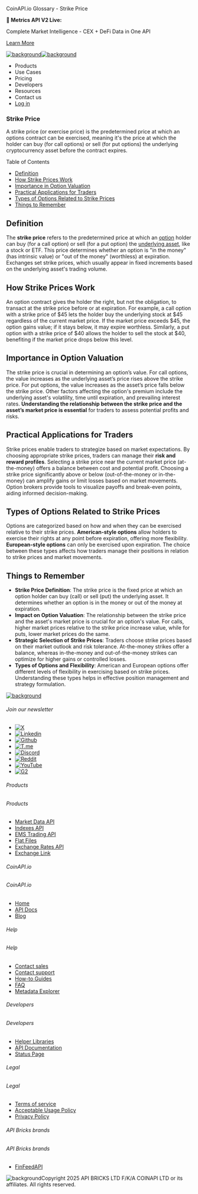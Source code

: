 CoinAPI.io Glossary - Strike Price

**🚀 Metrics API V2 Live:**

Complete Market Intelligence - CEX + DeFi Data in One API

[Learn More](https://www.coinapi.io/blog/metrics-api-v2-trading-volume-analysis-and-on-chain-metrics)

[![background](https://cdn.sanity.io/images/o65xz72l/production/268144c90959611dea3e360f81e4549c3cd03fd0-142x34.svg)![background](https://cdn.sanity.io/images/o65xz72l/production/e0ca0c29b08cb53631d77de4a84246da316d55d2-142x34.svg)](/)

* Products
* Use Cases
* Pricing
* Developers
* Resources
* Contact us
* [Log in](https://console.coinapi.io/)

### Strike Price

A strike price (or exercise price) is the predetermined price at which an options contract can be exercised, meaning it's the price at which the holder can buy (for call options) or sell (for put options) the underlying cryptocurrency asset before the contract expires.

Table of Contents

* [Definition](#link-819a4530d988)
* [How Strike Prices Work](#link-3984c77f982e)
* [Importance in Option Valuation](#link-4b0eab200335)
* [Practical Applications for Traders](#link-dd2b150ef068)
* [Types of Options Related to Strike Prices](#link-66c67ca354e4)
* [Things to Remember](#link-cc6dc6456133)

Definition
----------

The **strike price** refers to the predetermined price at which an [option](https://www.coinapi.io/learn/glossary/options) holder can buy (for a call option) or sell (for a put option) the [underlying asset](https://www.coinapi.io/learn/glossary/underlying-asset), like a stock or ETF. This price determines whether an option is "in the money" (has intrinsic value) or "out of the money" (worthless) at expiration. Exchanges set strike prices, which usually appear in fixed increments based on the underlying asset's trading volume.

How Strike Prices Work
----------------------

An option contract gives the holder the right, but not the obligation, to transact at the strike price before or at expiration. For example, a call option with a strike price of $45 lets the holder buy the underlying stock at $45 regardless of the current market price. If the market price exceeds $45, the option gains value; if it stays below, it may expire worthless. Similarly, a put option with a strike price of $40 allows the holder to sell the stock at $40, benefiting if the market price drops below this level.

Importance in Option Valuation
------------------------------

The strike price is crucial in determining an option’s value. For call options, the value increases as the underlying asset’s price rises above the strike price. For put options, the value increases as the asset’s price falls below the strike price. Other factors affecting the option's premium include the underlying asset's volatility, time until expiration, and prevailing interest rates. **Understanding the relationship between the strike price and the asset’s market price is essential** for traders to assess potential profits and risks.

Practical Applications for Traders
----------------------------------

Strike prices enable traders to strategize based on market expectations. By choosing appropriate strike prices, traders can manage their **risk and reward profiles**. Selecting a strike price near the current market price (at-the-money) offers a balance between cost and potential profit. Choosing a strike price significantly above or below (out-of-the-money or in-the-money) can amplify gains or limit losses based on market movements. Option brokers provide tools to visualize payoffs and break-even points, aiding informed decision-making.

Types of Options Related to Strike Prices
-----------------------------------------

Options are categorized based on how and when they can be exercised relative to their strike prices. **American-style options** allow holders to exercise their rights at any point before expiration, offering more flexibility. **European-style options** can only be exercised upon expiration. The choice between these types affects how traders manage their positions in relation to strike prices and market movements.

Things to Remember
------------------

* **Strike Price Definition**: The strike price is the fixed price at which an option holder can buy (call) or sell (put) the underlying asset. It determines whether an option is in the money or out of the money at expiration.
* **Impact on Option Valuation**: The relationship between the strike price and the asset's market price is crucial for an option's value. For calls, higher market prices relative to the strike price increase value, while for puts, lower market prices do the same.
* **Strategic Selection of Strike Prices**: Traders choose strike prices based on their market outlook and risk tolerance. At-the-money strikes offer a balance, whereas in-the-money and out-of-the-money strikes can optimize for higher gains or controlled losses.
* **Types of Options and Flexibility**: American and European options offer different levels of flexibility in exercising based on strike prices. Understanding these types helps in effective position management and strategy formulation.

[![background](https://cdn.sanity.io/images/o65xz72l/production/99475f0760777c30125556b2707e1e8f77f2fba0-179x42.svg)](/)

###### Join our newsletter

* [![X](https://cdn.sanity.io/images/o65xz72l/production/89a93ecdd3eaa62f0d2bad091ff6d92a31e9c372-28x28.svg)](https://twitter.com/realcoinapi "X")
* [![Linkedin](https://cdn.sanity.io/images/o65xz72l/production/be666e8656abe83e43c1db9a3ab76d44b9af5cb5-28x28.svg)](https://www.linkedin.com/company/coinapi "Linkedin")
* [![Github](https://cdn.sanity.io/images/o65xz72l/production/80703d2d9baaef7e7f5471a54a720b9383a63aab-28x28.svg)](https://github.com/coinapi/coinapi-sdk "Github")
* [![T.me](https://cdn.sanity.io/images/o65xz72l/production/39be23a1db383ad12c3e9d4bebae9bc77bf59b8b-28x28.svg)](https://t.me/coinapiofficial "T.me")
* [![Discord](https://cdn.sanity.io/images/o65xz72l/production/9862f060f9b89536f18d4e8770a11bfb00c3e3fd-30x28.svg)](https://discord.gg/vgJbjjsVaC "Discord")
* [![Reddit](https://cdn.sanity.io/images/o65xz72l/production/d02e41d1eab87d289f2bc6a390bcd0c7def1b7ac-30x28.svg)](https://www.reddit.com/r/CoinAPI/ "Reddit")
* [![YouTube](https://cdn.sanity.io/images/o65xz72l/production/535425f0f99df8b6173d663721f8941430d637b2-28x28.svg)](https://www.youtube.com/@CoinAPI_Official "YouTube")
* [![G2](/_next/image?url=https%3A%2F%2Fcdn.sanity.io%2Fimages%2Fo65xz72l%2Fproduction%2F4b1d455c2cab4bf625e7cc96a1b74695c0b3c4bc-28x28.png&w=64&q=75)](https://www.g2.com/products/coinapi/reviews "G2")

###### Products

###### Products

* [Market Data API](/products/market-data-api)
* [Indexes API](/products/indexes-api)
* [EMS Trading API](/products/ems-api)
* [Flat Files](/products/flat-files)
* [Exchange Rates API](/products/exchange-rates-api)
* [Exchange Link](https://www.coinapi.io/products/exchange-link)

###### CoinAPI.io

###### CoinAPI.io

* [Home](https://www.coinapi.io/)
* [API Docs](https://docs.coinapi.io/?_gl=1*jgom05*_gcl_au*NTIxNjU3NzExLjE3MzU1OTM0MTE.*_ga*OTI3MDg0NzQ2LjE3MzU1OTM0MDk.*_ga_063767QGZW*MTczODA3Mzc5MC43My4wLjE3MzgwNzM3OTAuNjAuMC4w*_ga_EXCQW96F7R*MTczODA3Mzc5MC4xMjEuMC4xNzM4MDczNzkwLjAuMC4w)
* [Blog](https://www.coinapi.io/blog)

###### Help

###### Help

* [Contact sales](/contact-us)
* [Contact support](https://console.coinapi.io/?link=/support-tickets)
* [How-to Guides](https://docs.coinapi.io/market-data/how-to-guides/?_gl=1*16m3ndl*_gcl_au*NTIxNjU3NzExLjE3MzU1OTM0MTE.*_ga*OTI3MDg0NzQ2LjE3MzU1OTM0MDk.*_ga_063767QGZW*MTczODA3Mzc5MC43My4wLjE3MzgwNzM3OTAuNjAuMC4w*_ga_EXCQW96F7R*MTczODA3Mzc5MC4xMjEuMC4xNzM4MDczNzkwLjAuMC4w)
* [FAQ](https://docs.coinapi.io/general/faq/?_gl=1*dfjpiw*_gcl_au*NTIxNjU3NzExLjE3MzU1OTM0MTE.*_ga*OTI3MDg0NzQ2LjE3MzU1OTM0MDk.*_ga_063767QGZW*MTczODA3Mzc5MC43My4wLjE3MzgwNzM3OTAuNjAuMC4w*_ga_EXCQW96F7R*MTczODA3Mzc5MC4xMjEuMC4xNzM4MDczNzkwLjAuMC4w)
* [Metadata Explorer](https://docs.coinapi.io/market-data/metadata-tables/introduction)

###### Developers

###### Developers

* [Helper Libraries](https://github.com/api-bricks/api-bricks-sdk/)
* [API Documentation](https://docs.coinapi.io/?_gl=1*iuavdb*_gcl_au*NTIxNjU3NzExLjE3MzU1OTM0MTE.*_ga*OTI3MDg0NzQ2LjE3MzU1OTM0MDk.*_ga_063767QGZW*MTczODA3Mzc5MC43My4wLjE3MzgwNzM3OTAuNjAuMC4w*_ga_EXCQW96F7R*MTczODA3Mzc5MC4xMjEuMC4xNzM4MDczNzkwLjAuMC4w)
* [Status Page](https://status.coinapi.io/?_gl=1*1ww1bbe*_gcl_au*NTIxNjU3NzExLjE3MzU1OTM0MTE.*_ga*OTI3MDg0NzQ2LjE3MzU1OTM0MDk.*_ga_063767QGZW*MTczODA3Mzc5MC43My4wLjE3MzgwNzM3OTAuNjAuMC4w*_ga_EXCQW96F7R*MTczODA3Mzc5MC4xMjEuMC4xNzM4MDczNzkwLjAuMC4w)

###### Legal

###### Legal

* [Terms of service](/legal#terms)
* [Acceptable Usage Policy](/legal#aup)
* [Privacy Policy](/legal#policy)

###### API Bricks brands

###### API Bricks brands

* [FinFeedAPI](https://finfeedapi.com/?utm_source=coinapi.io&utm_medium=referral&utm_campaign=footer)

![background](https://cdn.sanity.io/images/o65xz72l/production/5f005fa1cc9dc85c59ae054bb4a4838566b65c4e-25x26.svg)Copyright 2025 API BRICKS LTD F/K/A COINAPI LTD or its affiliates. All rights reserved.